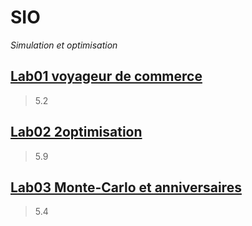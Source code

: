 # SIO
*Simulation et optimisation*
## [Lab01 voyageur de commerce](https://github.com/artjun-heigvd/SIO/tree/main/lab01_voyageurCommerce)
> 5.2
## [Lab02 2optimisation](https://github.com/artjun-heigvd/SIO/tree/main/lab02_2optimisation)
> 5.9
## [Lab03 Monte-Carlo et anniversaires](https://github.com/artjun-heigvd/SIO/tree/main/lab03_MonteCarloEtParadoxeAnni)
> 5.4
